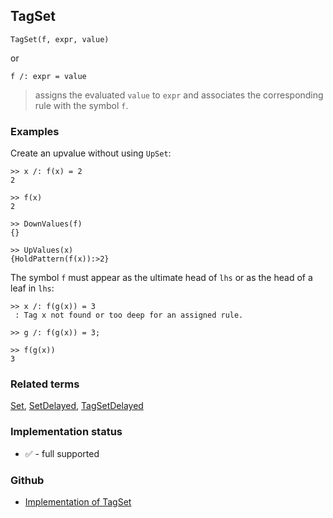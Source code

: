 ## TagSet

```
TagSet(f, expr, value)
```

or

```
f /: expr = value
```

> assigns the evaluated `value` to `expr` and associates the corresponding rule with the symbol `f`.


### Examples


Create an upvalue without using `UpSet`:

```
>> x /: f(x) = 2
2

>> f(x)
2

>> DownValues(f)
{}

>> UpValues(x)
{HoldPattern(f(x)):>2}
```

The symbol `f` must appear as the ultimate head of `lhs` or as the head of a leaf in `lhs`:

```
>> x /: f(g(x)) = 3
 : Tag x not found or too deep for an assigned rule.
 
>> g /: f(g(x)) = 3;
    
>> f(g(x))
3
```


### Related terms 
[Set](Set.md), [SetDelayed](SetDelayed.md), [TagSetDelayed](TagSetDelayed.md) 






### Implementation status

* &#x2705; - full supported

### Github

* [Implementation of TagSet](https://github.com/axkr/symja_android_library/blob/master/symja_android_library/matheclipse-core/src/main/java/org/matheclipse/core/builtin/PatternMatching.java#L2165) 

